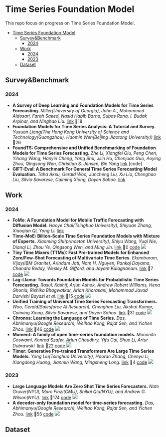 # Time Series Foundation Model
This repo focus on progress on Time Series Foundation Model.

- [Time Series Foundation Model](#time-series-foundation-model)
  - [Survey\&Benchmark](#surveybenchmark)
    - [2024](#2024)
  - [Work](#work)
    - [2024](#2024-1)
    - [2023](#2023)
  - [Dataset](#dataset)


## Survey&Benchmark

### 2024

- **A Survey of Deep Learning and Foundation Models for Time Series Forecasting.** *Miller(University of Georgia), John A., Mohammed Aldosari, Farah Saeed, Nasid Habib Barna, Subas Rana, I. Budak Arpinar, and Ninghao Liu.* [link](https://arxiv.org/abs/2401.13912) :link:18
- **Foundation Models for Time Series Analysis: A Tutorial and Survey.** *Yuxuan Liang(The Hong Kong University of Science and Technology(Guangzhou), Haomin Wen(Beijing Jiaotong University))* [link](https://arxiv.org/pdf/2403.14735) :link:26
- **FoundTS: Comprehensive and Unified Benchmarking of Foundation Models for Time Series Forecasting.** *Zhe Li, Xiangfei Qiu, Peng Chen, Yihang Wang, Hanyin Cheng, Yang Shu, Jilin Hu, Chenjuan Guo, Aoying Zhou, Qingsong Wen, Christian S. Jensen, Bin Yang* [link](https://arxiv.org/abs/2410.11802) [code]
- **GIFT-Eval: A Benchmark For General Time Series Forecasting Model Evaluation.** *Taha Aksu, Gerald Woo, Juncheng Liu, Xu Liu, Chenghao Liu, Silvio Savarese, Caiming Xiong, Doyen Sahoo.* [link](https://arxiv.org/abs/2410.10393)

## Work

### 2024

- **FoMo: A Foundation Model for Mobile Traffic Forecasting with Diffusion Model.** *Haoye Chai(Tsinghua University), Shiyuan Zhang, Xiaoqian Qi, Yong Li.* [link](https://arxiv.org/pdf/2410.15322)
- **Time-MoE: Billion-Scale Time Series Foundation Models with Mixture of Experts.** *Xiaoming Shi(princeton University), Shiyu Wang, Yuqi Nie, Dianqi Li, Zhou Ye, Qingsong Wen, and Ming Jin.* [link](https://arxiv.org/pdf/2409.16040) :link:0 [code](https://github.com/Time-MoE/Time-MoE) ![](https://img.shields.io/github/stars/Time-MoE/Time-MoE?color=yellow)
- **Tiny Time Mixers (TTMs): Fast Pre-trained Models for Enhanced Zero/Few-Shot Forecasting of Multivariate Time Series.** *Ekambaram, Vijay(IBM Granite), Arindam Jati, Nam H. Nguyen, Pankaj Dayama, Chandra Reddy, Wesley M. Gifford, and Jayant Kalagnanam.* [link](https://arxiv.org/abs/2401.03955) :link:7 [code](https://github.com/ibm-granite/granite-tsfm) ![](https://img.shields.io/github/stars/ibm-granite/granite-tsfm?color=yellow)
- **Lag-Llama: Towards Foundation Models for Probabilistic Time Series Forecasting.** *Rasul, Kashif, Arjun Ashok, Andrew Robert Williams, Hena Ghonia, Rishika Bhagwatkar, Arian Khorasani, Mohammad Javad Darvishi Bayazi et al.* [link](https://time-series-foundation-models.github.io/lag-llama.pdf) :link:15 [code](https://github.com/time-series-foundation-models/lag-llama/) ![](https://img.shields.io/github/stars/time-series-foundation-models/lag-llama?color=yellow)
- **Unified Training of Universal Time Series Forecasting Transformers.** *Woo, Gerald(Salesforce AI Research), Chenghao Liu, Akshat Kumar, Caiming Xiong, Silvio Savarese, and Doyen Sahoo.* [link](https://arxiv.org/pdf/2402.02592) :link:31 [code](https://github.com/SalesforceAIResearch/uni2ts) ![](https://img.shields.io/github/stars/SalesforceAIResearch/uni2ts?color=yellow)
- **Chronos: Learning the Language of Time Series.** *Das, Abhimanyu(Google Research), Weihao Kong, Rajat Sen, and Yichen Zhou.* [link](https://arxiv.org/abs/2403.07815) :link:46 [code](https://github.com/amazon-science/chronos-forecasting) ![](https://img.shields.io/github/stars/amazon-science/chronos-forecasting?color=yellow)
- **Moment: A family of open time-series foundation models.** *Mononito Goswami, Konrad Szafer, Arjun Choudhry, Yifu Cai, Shuo Li, Artur Dubrawski.* [link](https://arxiv.org/pdf/2402.03885) :link:22 [code](https://github.com/moment-timeseries-foundation-model/moment) ![](https://img.shields.io/github/stars/moment-timeseries-foundation-model/moment?color=yellow)
- **Timer: Generative Pre-trained Transformers Are Large Time Series Models.** *Yong Liu(Tsinghua University), Haoran Zhang, Chenyu Li, Xiangdong Huang, Jianmin Wang, Mingsheng Long.* [link](https://openreview.net/forum?id=bYRYb7DMNo) :link:4 [code](https://github.com/thuml/Large-Time-Series-Model) ![](https://img.shields.io/github/stars/thuml/Large-Time-Series-Model?color=yellow)

### 2023

- **Large Language Models Are Zero Shot Time Series Forecasters.** *Nate Gruver(NYU), Marc Finzi(CMU), Shikai Qiu(NYU), and Andrew G. Wilson(NYU).* [link](https://arxiv.org/abs/2310.07820) :link:174 [code](https://github.com/ngruver/llmtime) ![](https://img.shields.io/github/stars/ngruver/llmtime?color=yellow)
- **A decoder-only foundation model for time-series forecasting.** *Das, Abhimanyu(Google Research), Weihao Kong, Rajat Sen, and Yichen Zhou.* [link](https://arxiv.org/pdf/2310.10688) :link:55 [code](https://github.com/google-research/timesfm) ![](https://img.shields.io/github/stars/google-research/timesfm?color=yellow)

## Dataset